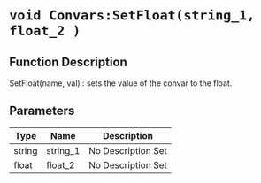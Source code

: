 # `void Convars:SetFloat(string_1, float_2 )`
## Function Description
SetFloat(name, val) : sets the value of the convar to the float.
## Parameters
Type|Name|Description
--|--|--
string|string_1|No Description Set
float|float_2|No Description Set
